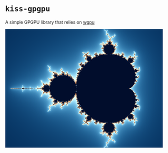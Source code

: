 # `kiss-gpgpu`
A simple GPGPU library that relies on [wgpu](https://wgpu.rs/)

![mandelbrot](./docs/mandelbrot.png)